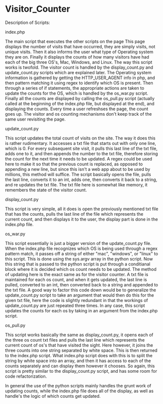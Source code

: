 Visitor_Counter
===============
Description of Scripts:

index.php

The main script that executes the other scripts on the page
This page displays the number of visits that have occurred, they are simply visits, not unique visits. Then it also informs the user what type of Operating system they are on. Finally it displays the counts of how many visitors have had each of the big three OS's, Mac, Windows, and Linux. The way this script works is twofold. The visitor count is handled by the display_count.py and update_count.py scripts which are explained later. The Operating system information is gathered by getting the HTTP_USER_AGENT info in php, and then pattern matching it using regex to identify which OS is present. Then through a series of if statements, the appropriate actions are taken to update the counts for the OS, which is handled by the os_war.py script. Finally all the counts are displayed by calling the os_pull.py script (actually called at the beginning of the index.php file, but displayed at the end), and displaying the counts. Every time a user refreshses the page, the count goes up. The visitor and os counting mechanisms don't keep track of the same user revisiting the page.

update_count.py

This script updates the total count of visits on the site. The way it does this is rather rudimentary. It accesses a txt file that starts out with only one line, which is 0. For every subsequent site visit, it pulls this last line of the txt file, adds one to it, and then appends the number to the txt file, therefore storing the count for the next time it needs to be updated. A regex could be used here to make it so that the previous count is replaced, as opposed to appending a new line, but since this isn't a web app about to be used by millions, this method will suffice. The script basically opens the file, pulls the last line, converts it to an int, adds one, then converts it back to a string, and re updates the txt file. The txt file here is somewhat like memory, it remembers the state of the visitor count.

display_count.py

This script is very simple, all it does is open the previously mentioned txt file that has the counts, pulls the last line of the file which represents the current count, and then displays it to the user, the display part is done in the index.php file.

os_war.py

This script essentially is just a bigger version of the update_count.py file. When the index.php file recognizes which OS is being used through a regex pattern match, it passes off a string of either "mac", "windows", or "linux" to this script. This is done using the sys.argv array in the python script. Now this string that is passed to the python script is put through a conditianal block where it is decided which os count needs to be updated. The method of updating here is the exact same as for the visitor counter. A txt file is maintained for each os count, and when it gets updated, the last line is pulled, converted to an int, then converted back to a string and appended to the txt file. A good way to factor this code down would be to generalize the update_count.py script to take an argument that would then do this for the given txt file, here the code is slightly redundant in that the workings of update_count.py are just repeated three times. In any case, this script updates the counts for each os by taking in an argument from the index.php script.

os_pull.py

This script works basically the same as display_count.py, it opens each of the three os count txt files and pulls the last line which represents the current count of os's that have visited the sight. Here however, it joins the three counts into one string separated by white space. This is then returned to the index.php script. What index.php script does with this is to split the string by white space into an array, and then it has access to each of the counts separately and can display them however it chooses. So again, this script is pretty similar to the display_count.py script, and has some room for code refactorization.

In general the use of the python scripts mainly handles the grunt work of updating counts, while the index.php file does all of the display, as well as handle's the logic of which counts get updated.
